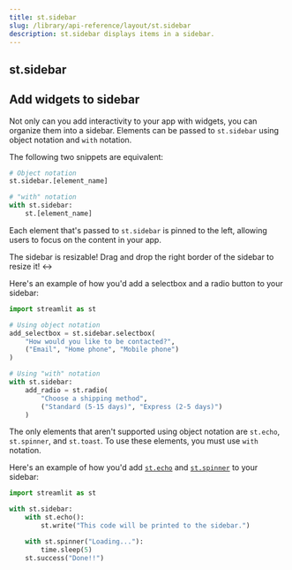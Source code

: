 ```yaml
---
title: st.sidebar
slug: /library/api-reference/layout/st.sidebar
description: st.sidebar displays items in a sidebar.
---
```


## st.sidebar

## Add widgets to sidebar

Not only can you add interactivity to your app with widgets, you can organize them into a sidebar. Elements can be passed to `st.sidebar` using object notation and `with` notation.

The following two snippets are equivalent:

```python
# Object notation
st.sidebar.[element_name]
```

```python
# "with" notation
with st.sidebar:
    st.[element_name]
```

Each element that's passed to `st.sidebar` is pinned to the left, allowing users to focus on the content in your app.

<Tip>

The sidebar is resizable! Drag and drop the right border of the sidebar to resize it! ↔️

</Tip>

Here's an example of how you'd add a selectbox and a radio button to your sidebar:

```python
import streamlit as st

# Using object notation
add_selectbox = st.sidebar.selectbox(
    "How would you like to be contacted?",
    ("Email", "Home phone", "Mobile phone")
)

# Using "with" notation
with st.sidebar:
    add_radio = st.radio(
        "Choose a shipping method",
        ("Standard (5-15 days)", "Express (2-5 days)")
    )
```

<Important>

The only elements that aren't supported using object notation are `st.echo`, `st.spinner`, and `st.toast`. To use these elements, you must use `with` notation.

</Important>

Here's an example of how you'd add [`st.echo`](/library/api-reference/utilities/st.echo) and [`st.spinner`](/library/api-reference/status/st.spinner) to your sidebar:

```python
import streamlit as st

with st.sidebar:
    with st.echo():
        st.write("This code will be printed to the sidebar.")

    with st.spinner("Loading..."):
        time.sleep(5)
    st.success("Done!!")
```
